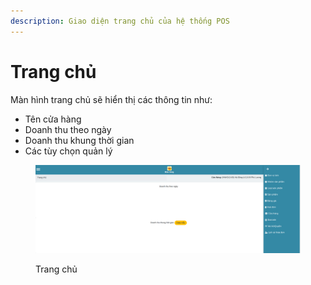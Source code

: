 ```yaml
---
description: Giao diện trang chủ của hệ thống POS
---
```


# Trang chủ

Màn hình trang chủ sẽ hiển thị các thông tin như:

* Tên cửa hàng
* Doanh thu theo ngày
* Doanh thu khung thời gian
* Các tùy chọn quản lý

<figure><img src="../.gitbook/assets/Screenshot from 2024-12-18 10-40-31.png" alt=""><figcaption><p>Trang chủ</p></figcaption></figure>
